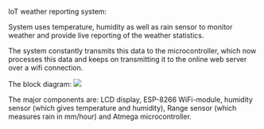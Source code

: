 IoT weather reporting system:
  
  System uses temperature, humidity as well as rain sensor to monitor weather and provide live reporting of the weather statistics.
  
  The system constantly transmits this data to the microcontroller, which now processes this data and keeps on transmitting it to the online web server over a wifi connection. 
  
  The block diagram:
  ![](https://nevonprojects.com/wp-content/uploads/2016/12/IOT-Weather-Reporting-System-BlockSmall.jpg)
  
  The major components are:
  LCD display, ESP-8266 WiFi-module, humidity sensor (which gives temperature and humidity), Range sensor (which measures rain in mm/hour) and Atmega microcontroller.
  
 
  
  
